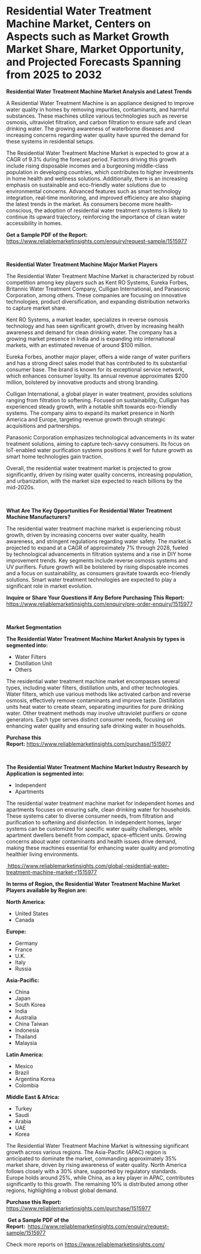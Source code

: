 <p><h1>Residential Water Treatment Machine Market, Centers on Aspects such as Market Growth Market Share, Market Opportunity, and Projected Forecasts Spanning from 2025 to 2032</h1></p><p><strong>Residential Water Treatment Machine Market Analysis and Latest Trends</strong></p>
<p><p>A Residential Water Treatment Machine is an appliance designed to improve water quality in homes by removing impurities, contaminants, and harmful substances. These machines utilize various technologies such as reverse osmosis, ultraviolet filtration, and carbon filtration to ensure safe and clean drinking water. The growing awareness of waterborne diseases and increasing concerns regarding water quality have spurred the demand for these systems in residential setups.</p><p>The Residential Water Treatment Machine Market is expected to grow at a CAGR of 9.3% during the forecast period. Factors driving this growth include rising disposable incomes and a burgeoning middle-class population in developing countries, which contributes to higher investments in home health and wellness solutions. Additionally, there is an increasing emphasis on sustainable and eco-friendly water solutions due to environmental concerns. Advanced features such as smart technology integration, real-time monitoring, and improved efficiency are also shaping the latest trends in the market. As consumers become more health-conscious, the adoption of residential water treatment systems is likely to continue its upward trajectory, reinforcing the importance of clean water accessibility in homes.</p></p>
<p><strong>Get a Sample PDF of the Report:&nbsp;</strong> <a href="https://www.reliablemarketinsights.com/enquiry/request-sample/1515977?utm_campaign=3164&utm_medium=2&utm_source=Github&utm_content=ia&utm_term=29032025&utm_id=residential-water-treatment-machine">https://www.reliablemarketinsights.com/enquiry/request-sample/1515977</a></p>
<p>&nbsp;</p>
<p><strong>Residential Water Treatment Machine Major Market Players</strong></p>
<p><p>The Residential Water Treatment Machine Market is characterized by robust competition among key players such as Kent RO Systems, Eureka Forbes, Britannic Water Treatment Company, Culligan International, and Panasonic Corporation, among others. These companies are focusing on innovative technologies, product diversification, and expanding distribution networks to capture market share.</p><p>Kent RO Systems, a market leader, specializes in reverse osmosis technology and has seen significant growth, driven by increasing health awareness and demand for clean drinking water. The company has a growing market presence in India and is expanding into international markets, with an estimated revenue of around $100 million.</p><p>Eureka Forbes, another major player, offers a wide range of water purifiers and has a strong direct sales model that has contributed to its substantial consumer base. The brand is known for its exceptional service network, which enhances consumer loyalty. Its annual revenue approximates $200 million, bolstered by innovative products and strong branding.</p><p>Culligan International, a global player in water treatment, provides solutions ranging from filtration to softening. Focused on sustainability, Culligan has experienced steady growth, with a notable shift towards eco-friendly systems. The company aims to expand its market presence in North America and Europe, targeting revenue growth through strategic acquisitions and partnerships.</p><p>Panasonic Corporation emphasizes technological advancements in its water treatment solutions, aiming to capture tech-savvy consumers. Its focus on IoT-enabled water purification systems positions it well for future growth as smart home technologies gain traction. </p><p>Overall, the residential water treatment market is projected to grow significantly, driven by rising water quality concerns, increasing population, and urbanization, with the market size expected to reach billions by the mid-2020s.</p></p>
<p>&nbsp;</p>
<p><strong>What Are The Key Opportunities For Residential Water Treatment Machine Manufacturers?</strong></p>
<p><p>The residential water treatment machine market is experiencing robust growth, driven by increasing concerns over water quality, health awareness, and stringent regulations regarding water safety. The market is projected to expand at a CAGR of approximately 7% through 2028, fueled by technological advancements in filtration systems and a rise in DIY home improvement trends. Key segments include reverse osmosis systems and UV purifiers. Future growth will be bolstered by rising disposable incomes and a focus on sustainability, as consumers gravitate towards eco-friendly solutions. Smart water treatment technologies are expected to play a significant role in market evolution.</p></p>
<p><strong>Inquire or Share Your Questions If Any Before Purchasing This Report:</strong> <a href="https://www.reliablemarketinsights.com/enquiry/pre-order-enquiry/1515977?utm_campaign=3164&utm_medium=2&utm_source=Github&utm_content=ia&utm_term=29032025&utm_id=residential-water-treatment-machine">https://www.reliablemarketinsights.com/enquiry/pre-order-enquiry/1515977</a></p>
<p>&nbsp;</p>
<p><strong>Market Segmentation</strong></p>
<p><strong>The Residential Water Treatment Machine Market Analysis by types is segmented into:</strong></p>
<p><ul><li>Water Filters</li><li>Distillation Unit</li><li>Others</li></ul></p>
<p><p>The residential water treatment machine market encompasses several types, including water filters, distillation units, and other technologies. Water filters, which use various methods like activated carbon and reverse osmosis, effectively remove contaminants and improve taste. Distillation units heat water to create steam, separating impurities for pure drinking water. Other treatment methods may involve ultraviolet purifiers or ozone generators. Each type serves distinct consumer needs, focusing on enhancing water quality and ensuring safe drinking water in households.</p></p>
<p><strong>Purchase this Report:&nbsp;</strong><a href="https://www.reliablemarketinsights.com/purchase/1515977?utm_campaign=3164&utm_medium=2&utm_source=Github&utm_content=ia&utm_term=29032025&utm_id=residential-water-treatment-machine">https://www.reliablemarketinsights.com/purchase/1515977</a></p>
<p>&nbsp;</p>
<p><strong>The Residential Water Treatment Machine Market Industry Research by Application is segmented into:</strong></p>
<p><ul><li>Independent</li><li>Apartments</li></ul></p>
<p><p>The residential water treatment machine market for independent homes and apartments focuses on ensuring safe, clean drinking water for households. These systems cater to diverse consumer needs, from filtration and purification to softening and disinfection. In independent homes, larger systems can be customized for specific water quality challenges, while apartment dwellers benefit from compact, space-efficient units. Growing concerns about water contaminants and health issues drive demand, making these machines essential for enhancing water quality and promoting healthier living environments.</p></p>
<p><a href="https://www.reliablemarketinsights.com/global-residential-water-treatment-machine-market-r1515977?utm_campaign=3164&utm_medium=2&utm_source=Github&utm_content=ia&utm_term=29032025&utm_id=residential-water-treatment-machine">&nbsp;https://www.reliablemarketinsights.com/global-residential-water-treatment-machine-market-r1515977</a></p>
<p><strong>In terms of Region, the Residential Water Treatment Machine Market Players available by Region are:</strong></p>
<p>
    <p> <strong> North America: </strong>
        <ul>
            <li>United States</li>
            <li>Canada</li>
        </ul>
        </p> 
    <p> <strong> Europe: </strong>
        <ul>
            <li>Germany</li>
            <li>France</li>
            <li>U.K.</li>
            <li>Italy</li>
            <li>Russia</li>
        </ul>
        </p> 
    <p> <strong> Asia-Pacific: </strong>
        <ul>
            <li>China</li>
            <li>Japan</li>
            <li>South Korea</li>
            <li>India</li>
            <li>Australia</li>
            <li>China Taiwan</li>
            <li>Indonesia</li>
            <li>Thailand</li>
            <li>Malaysia</li>
        </ul>
        </p> 
    <p> <strong> Latin America: </strong>
        <ul>
            <li>Mexico</li>
            <li>Brazil</li>
            <li>Argentina Korea</li>
            <li>Colombia</li>
        </ul>
        </p> 
    <p> <strong> Middle East & Africa: </strong>
        <ul>
            <li>Turkey</li>
            <li>Saudi</li>
            <li>Arabia</li>
            <li>UAE</li>
            <li>Korea</li>
        </ul>
    </p>
    </p>
<p><p>The Residential Water Treatment Machine Market is witnessing significant growth across various regions. The Asia-Pacific (APAC) region is anticipated to dominate the market, commanding approximately 35% market share, driven by rising awareness of water quality. North America follows closely with a 30% share, supported by regulatory standards. Europe holds around 25%, while China, as a key player in APAC, contributes significantly to this growth. The remaining 10% is distributed among other regions, highlighting a robust global demand.</p></p>
<p><strong>Purchase this Report: </strong><a href="https://www.reliablemarketinsights.com/purchase/1515977?utm_campaign=3164&utm_medium=2&utm_source=Github&utm_content=ia&utm_term=29032025&utm_id=residential-water-treatment-machine">https://www.reliablemarketinsights.com/purchase/1515977</a></p>
<p>&nbsp;<strong>Get a Sample PDF of the Report:&nbsp;&nbsp;</strong><a href="https://www.reliablemarketinsights.com/enquiry/request-sample/1515977?utm_campaign=3164&utm_medium=2&utm_source=Github&utm_content=ia&utm_term=29032025&utm_id=residential-water-treatment-machine">https://www.reliablemarketinsights.com/enquiry/request-sample/1515977</a></p>
<p><strong></strong></p>
<p>Check more reports on <a href="https://www.reliablemarketinsights.com/?utm_campaign=3164&utm_medium=2&utm_source=Github&utm_content=ia&utm_term=29032025&utm_id=residential-water-treatment-machine">https://www.reliablemarketinsights.com/</a></p>